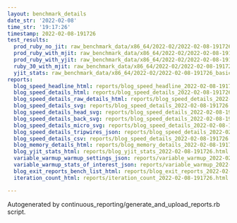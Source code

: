```yaml
---
layout: benchmark_details
date_str: '2022-02-08'
time_str: '19:17:26'
timestamp: 2022-02-08-191726
test_results:
  prod_ruby_no_jit: raw_benchmark_data/x86_64/2022-02/2022-02-08-191726_basic_benchmark_prod_ruby_no_jit.json
  prod_ruby_with_mjit: raw_benchmark_data/x86_64/2022-02/2022-02-08-191726_basic_benchmark_prod_ruby_with_mjit.json
  prod_ruby_with_yjit: raw_benchmark_data/x86_64/2022-02/2022-02-08-191726_basic_benchmark_prod_ruby_with_yjit.json
  ruby_30_with_mjit: raw_benchmark_data/x86_64/2022-02/2022-02-08-191726_basic_benchmark_ruby_30_with_mjit.json
  yjit_stats: raw_benchmark_data/x86_64/2022-02/2022-02-08-191726_basic_benchmark_yjit_stats.json
reports:
  blog_speed_headline_html: reports/blog_speed_headline_2022-02-08-191726.html
  blog_speed_details_html: reports/blog_speed_details_2022-02-08-191726.html
  blog_speed_details_raw_details_html: reports/blog_speed_details_2022-02-08-191726.raw_details.html
  blog_speed_details_svg: reports/blog_speed_details_2022-02-08-191726.svg
  blog_speed_details_head_svg: reports/blog_speed_details_2022-02-08-191726.head.svg
  blog_speed_details_back_svg: reports/blog_speed_details_2022-02-08-191726.back.svg
  blog_speed_details_micro_svg: reports/blog_speed_details_2022-02-08-191726.micro.svg
  blog_speed_details_tripwires_json: reports/blog_speed_details_2022-02-08-191726.tripwires.json
  blog_speed_details_csv: reports/blog_speed_details_2022-02-08-191726.csv
  blog_memory_details_html: reports/blog_memory_details_2022-02-08-191726.html
  blog_yjit_stats_html: reports/blog_yjit_stats_2022-02-08-191726.html
  variable_warmup_warmup_settings_json: reports/variable_warmup_2022-02-08-191726.warmup_settings.json
  variable_warmup_stats_of_interest_json: reports/variable_warmup_2022-02-08-191726.stats_of_interest.json
  blog_exit_reports_bench_list_html: reports/blog_exit_reports_2022-02-08-191726.bench_list.html
  iteration_count_html: reports/iteration_count_2022-02-08-191726.html

---
```

Autogenerated by continuous_reporting/generate_and_upload_reports.rb script.
